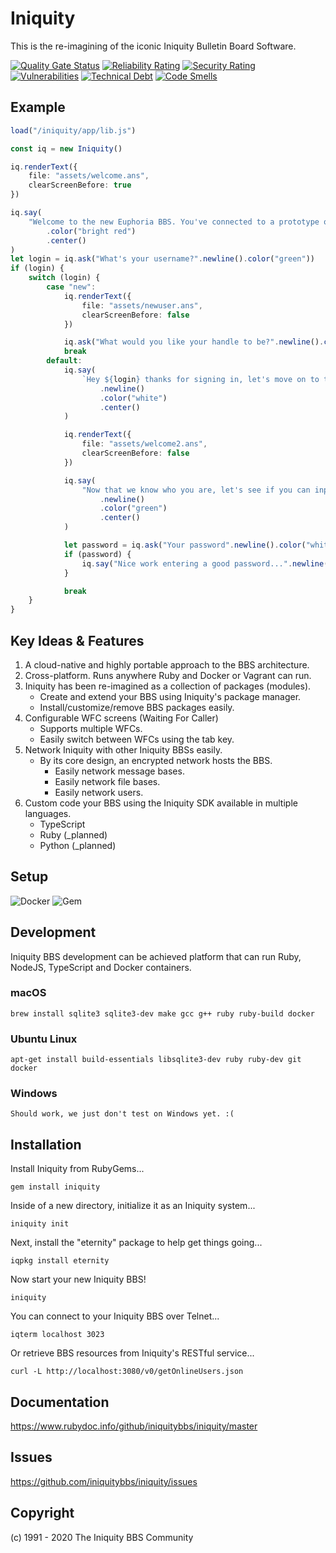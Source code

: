 # Iniquity

This is the re-imagining of the iconic Iniquity Bulletin Board Software.

[![Quality Gate Status](https://sonarcloud.io/api/project_badges/measure?project=iniquitybbs_iniquity&metric=alert_status)](https://sonarcloud.io/dashboard?id=iniquitybbs_iniquity)
[![Reliability Rating](https://sonarcloud.io/api/project_badges/measure?project=iniquitybbs_iniquity&metric=reliability_rating)](https://sonarcloud.io/dashboard?id=iniquitybbs_iniquity)
[![Security Rating](https://sonarcloud.io/api/project_badges/measure?project=iniquitybbs_iniquity&metric=security_rating)](https://sonarcloud.io/dashboard?id=iniquitybbs_iniquity)
[![Vulnerabilities](https://sonarcloud.io/api/project_badges/measure?project=iniquitybbs_iniquity&metric=vulnerabilities)](https://sonarcloud.io/dashboard?id=iniquitybbs_iniquity)
[![Technical Debt](https://sonarcloud.io/api/project_badges/measure?project=iniquitybbs_iniquity&metric=sqale_index)](https://sonarcloud.io/dashboard?id=iniquitybbs_iniquity)
[![Code Smells](https://sonarcloud.io/api/project_badges/measure?project=iniquitybbs_iniquity&metric=code_smells)](https://sonarcloud.io/dashboard?id=iniquitybbs_iniquity)

## Example

```typescript
load("/iniquity/app/lib.js")

const iq = new Iniquity()

iq.renderText({
    file: "assets/welcome.ans",
    clearScreenBefore: true
})

iq.say(
    "Welcome to the new Euphoria BBS. You've connected to a prototype of the new Iniquity engine. It's still a real work in progress."
        .color("bright red")
        .center()
)
let login = iq.ask("What's your username?".newline().color("green"))
if (login) {
    switch (login) {
        case "new":
            iq.renderText({
                file: "assets/newuser.ans",
                clearScreenBefore: false
            })

            iq.ask("What would you like your handle to be?".newline().color("white"))
            break
        default:
            iq.say(
                `Hey ${login} thanks for signing in, let's move on to the next menu... Welcome to the Euphoria BBS system.`
                    .newline()
                    .color("white")
                    .center()
            )

            iq.renderText({
                file: "assets/welcome2.ans",
                clearScreenBefore: false
            })

            iq.say(
                "Now that we know who you are, let's see if you can input the right password..."
                    .newline()
                    .color("green")
                    .center()
            )

            let password = iq.ask("Your password".newline().color("white"))
            if (password) {
                iq.say("Nice work entering a good password...".newline().color("white"))
            }

            break
    }
}
```

## Key Ideas & Features

1. A cloud-native and highly portable approach to the BBS architecture.
2. Cross-platform. Runs anywhere Ruby and Docker or Vagrant can run.
3. Iniquity has been re-imagined as a collection of packages (modules).
    - Create and extend your BBS using Iniquity's package manager.
    - Install/customize/remove BBS packages easily.
4. Configurable WFC screens (Waiting For Caller)
    - Supports multiple WFCs.
    - Easily switch between WFCs using the tab key.
5. Network Iniquity with other Iniquity BBSs easily.
    - By its core design, an encrypted network hosts the BBS.
        - Easily network message bases.
        - Easily network file bases.
        - Easily network users.
6. Custom code your BBS using the Iniquity SDK available in multiple languages.
    - TypeScript
    - Ruby (_planned)
    - Python (_planned)

## Setup

![Docker](https://img.shields.io/docker/automated/iniquitybbs/iniquity)
![Gem](https://img.shields.io/gem/v/iniquity)

## Development

Iniquity BBS development can be achieved platform that can run Ruby, NodeJS, TypeScript and Docker containers.

### macOS

    brew install sqlite3 sqlite3-dev make gcc g++ ruby ruby-build docker

### Ubuntu Linux

    apt-get install build-essentials libsqlite3-dev ruby ruby-dev git docker

### Windows

    Should work, we just don't test on Windows yet. :(

## Installation

Install Iniquity from RubyGems...

    gem install iniquity

Inside of a new directory, initialize it as an Iniquity system...

    iniquity init

Next, install the "eternity" package to help get things going...

    iqpkg install eternity

Now start your new Iniquity BBS!

    iniquity

You can connect to your Iniquity BBS over Telnet...

    iqterm localhost 3023

Or retrieve BBS resources from Iniquity's RESTful service...

    curl -L http://localhost:3080/v0/getOnlineUsers.json

## Documentation

<https://www.rubydoc.info/github/iniquitybbs/iniquity/master>

## Issues

<https://github.com/iniquitybbs/iniquity/issues>

## Copyright

(c) 1991 - 2020 The Iniquity BBS Community
